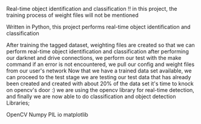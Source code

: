 Real-time object identification and classification
!! in this project, the training process of weight files will not be mentioned

Written in Python, this project performs real-time object identification and classification

After training the tagged dataset, weighting files are created so that we can perform real-time object identification and classification
after performing our darknet and drive connections, we perform our test with the make command if an error is not encountered, we pull our config and weight files from our user's network
Now that we have a trained data set available, we can proceed to the test stage
we are testing our test data that has already been created and created with about 20% of the data set
it's time to knock on opencv's door :)
we are using the opencv library for real-time detection, and finally we are now able to do classification and object detection
Libraries;

OpenCV
Numpy
PIL
io
matplotlib
